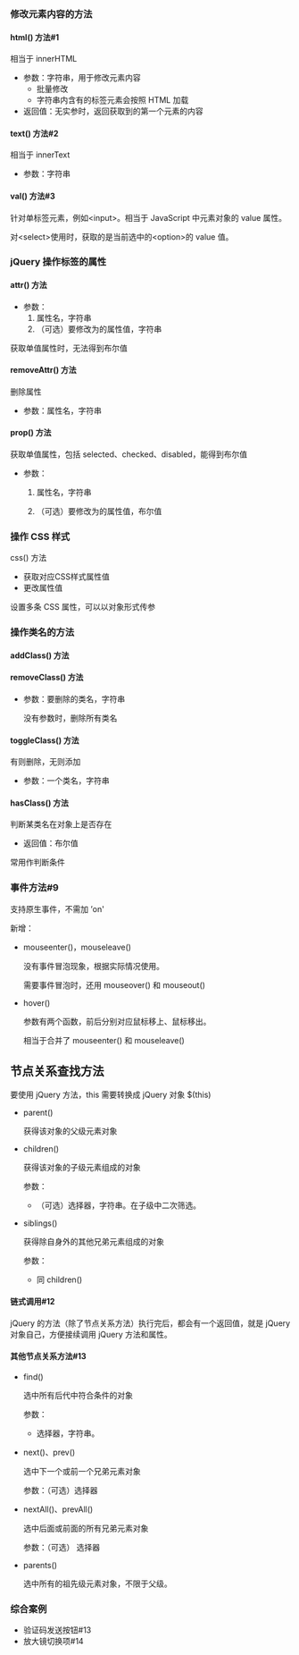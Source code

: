 ### 修改元素内容的方法

#### html() 方法#1

相当于 innerHTML

- 参数：字符串，用于修改元素内容
  - 批量修改
  - 字符串内含有的标签元素会按照 HTML 加载
- 返回值：无实参时，返回获取到的第一个元素的内容

#### text() 方法#2

相当于 innerText

- 参数：字符串

#### val() 方法#3

针对单标签元素，例如&lt;input&gt;。相当于 JavaScript 中元素对象的 value 属性。

对&lt;select&gt;使用时，获取的是当前选中的&lt;option&gt;的 value 值。

### jQuery 操作标签的属性

#### attr() 方法

- 参数：
  1. 属性名，字符串
  2. （可选）要修改为的属性值，字符串

获取单值属性时，无法得到布尔值

#### removeAttr() 方法

删除属性

- 参数：属性名，字符串

#### prop() 方法

获取单值属性，包括 selected、checked、disabled，能得到布尔值

- 参数：

  1. 属性名，字符串

  2. （可选）要修改为的属性值，布尔值

### 操作 CSS 样式

css() 方法

- 获取对应CSS样式属性值
- 更改属性值

设置多条 CSS 属性，可以以对象形式传参

### 操作类名的方法

#### addClass() 方法

#### removeClass() 方法

- 参数：要删除的类名，字符串

  没有参数时，删除所有类名

#### toggleClass() 方法

有则删除，无则添加

- 参数：一个类名，字符串

#### hasClass() 方法

判断某类名在对象上是否存在

- 返回值：布尔值

常用作判断条件

### 事件方法#9

支持原生事件，不需加 ’on'

新增：

- mouseenter()，mouseleave()

  没有事件冒泡现象，根据实际情况使用。

  需要事件冒泡时，还用 mouseover() 和 mouseout()

- hover()

  参数有两个函数，前后分别对应鼠标移上、鼠标移出。

  相当于合并了 mouseenter() 和 mouseleave()

## 节点关系查找方法

要使用 jQuery 方法，this 需要转换成 jQuery 对象 $(this)

- parent()

  获得该对象的父级元素对象

- children()

  获得该对象的子级元素组成的对象

  参数：

  - （可选）选择器，字符串。在子级中二次筛选。

- siblings()

  获得除自身外的其他兄弟元素组成的对象

  参数：

  - 同 children()

#### 链式调用#12

jQuery 的方法（除了节点关系方法）执行完后，都会有一个返回值，就是 jQuery 对象自己，方便接续调用 jQuery 方法和属性。

#### 其他节点关系方法#13

- find()

  选中所有后代中符合条件的对象

  参数：

  - 选择器，字符串。

- next()、prev()

  选中下一个或前一个兄弟元素对象

  参数：（可选）选择器

- nextAll()、prevAll()

  选中后面或前面的所有兄弟元素对象

  参数：（可选） 选择器

- parents()

  选中所有的祖先级元素对象，不限于父级。

### 综合案例

- 验证码发送按钮#13
- 放大镜切换项#14